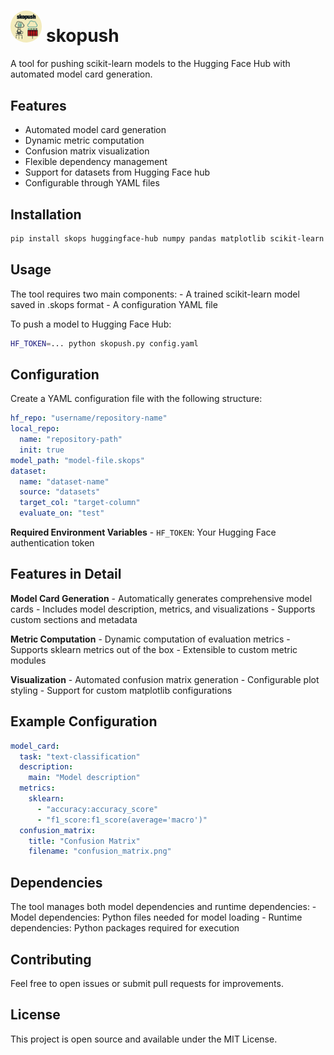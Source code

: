 

# <img src="skopush_logo.png" style="border-radius:50%; max-width:10%" alt="skopush"> skopush

A tool for pushing scikit-learn models to the Hugging Face Hub with
automated model card generation.

## Features

- Automated model card generation
- Dynamic metric computation
- Confusion matrix visualization
- Flexible dependency management
- Support for datasets from Hugging Face hub
- Configurable through YAML files

## Installation

``` bash
pip install skops huggingface-hub numpy pandas matplotlib scikit-learn pyyaml
```

## Usage

The tool requires two main components: - A trained scikit-learn model
saved in .skops format - A configuration YAML file

To push a model to Hugging Face Hub:

``` bash
HF_TOKEN=... python skopush.py config.yaml
```

## Configuration

Create a YAML configuration file with the following structure:

``` yaml
hf_repo: "username/repository-name"
local_repo:
  name: "repository-path"
  init: true
model_path: "model-file.skops"
dataset:
  name: "dataset-name"
  source: "datasets"
  target_col: "target-column"
  evaluate_on: "test"
```

**Required Environment Variables** - `HF_TOKEN`: Your Hugging Face
authentication token

## Features in Detail

**Model Card Generation** - Automatically generates comprehensive model
cards - Includes model description, metrics, and visualizations -
Supports custom sections and metadata

**Metric Computation** - Dynamic computation of evaluation metrics -
Supports sklearn metrics out of the box - Extensible to custom metric
modules

**Visualization** - Automated confusion matrix generation - Configurable
plot styling - Support for custom matplotlib configurations

## Example Configuration

``` yaml
model_card:
  task: "text-classification"
  description:
    main: "Model description"
  metrics:
    sklearn:
      - "accuracy:accuracy_score"
      - "f1_score:f1_score(average='macro')"
  confusion_matrix:
    title: "Confusion Matrix"
    filename: "confusion_matrix.png"
```

## Dependencies

The tool manages both model dependencies and runtime dependencies: -
Model dependencies: Python files needed for model loading - Runtime
dependencies: Python packages required for execution

## Contributing

Feel free to open issues or submit pull requests for improvements.

## License

This project is open source and available under the MIT License.
